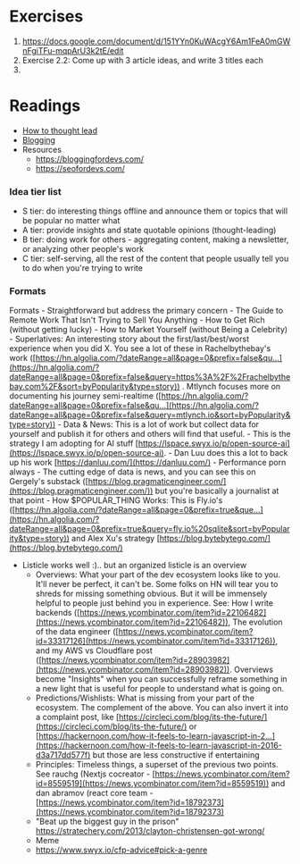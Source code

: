 # Exercises

1. https://docs.google.com/document/d/151YYn0KuWAcgY6Am1FeA0mGWnFgiTFu-mqpArU3k2tE/edit
2. Exercise 2.2: Come up with 3 article ideas, and write 3 titles each
3.

# Readings

- [How to thought lead](https://github.com/sw-yx/brain/blob/master/A%20-%20Writing/Draft%20-%20How%20To%20Thought%20Lead.md)
- [Blogging](https://andrewchen.com/professional-blogging/)
- Resources
  - https://bloggingfordevs.com/
  - https://seofordevs.com/

### Idea tier list

- S tier: do interesting things offline and announce them or topics that will be popular no matter what
- A tier: provide insights and state quotable opinions (thought-leading)
- B tier: doing work for others - aggregating content, making a newsletter, or analyzing other people's work
- C tier: self-serving, all the rest of the content that people usually tell you to do when you're trying to write

### Formats

Formats - Straightforward but address the primary concern - The Guide to Remote Work That Isn't Trying to Sell You Anything - How to Get Rich (without getting lucky) - How to Market Yourself (without Being a Celebrity) - Superlatives: An interesting story about the first/last/best/worst experience when you did X. You see a lot of these in Rachelbythebay's work ([https://hn.algolia.com/?dateRange=all&page=0&prefix=false&qu...](https://hn.algolia.com/?dateRange=all&page=0&prefix=false&query=https%3A%2F%2Frachelbythebay.com%2F&sort=byPopularity&type=story)) . Mtlynch focuses more on documenting his journey semi-realtime ([https://hn.algolia.com/?dateRange=all&page=0&prefix=false&qu...](https://hn.algolia.com/?dateRange=all&page=0&prefix=false&query=mtlynch.io&sort=byPopularity&type=story)) - Data & News: This is a lot of work but collect data for yourself and publish it for others and others will find that useful. - This is the strategy I am adopting for AI stuff [https://lspace.swyx.io/p/open-source-ai](https://lspace.swyx.io/p/open-source-ai). - Dan Luu does this a lot to back up his work [https://danluu.com/](https://danluu.com/) - Performance porn always - The cutting edge of data is news, and you can see this on Gergely's substack ([https://blog.pragmaticengineer.com/](https://blog.pragmaticengineer.com/)) but you're basically a journalist at that point - How $POPULAR_THING Works: This is Fly.io's ([https://hn.algolia.com/?dateRange=all&page=0&prefix=true&que...](https://hn.algolia.com/?dateRange=all&page=0&prefix=true&query=fly.io%20sqlite&sort=byPopularity&type=story)) and Alex Xu's strategy [https://blog.bytebytego.com/](https://blog.bytebytego.com/)

- Listicle works well :).. but an organized listicle is an overview
  - Overviews: What your part of the dev ecosystem looks like to you. It'll never be perfect, it can't be. Some folks on HN will tear you to shreds for missing something obvious. But it will be immensely helpful to people just behind you in experience. See: How I write backends ([https://news.ycombinator.com/item?id=22106482](https://news.ycombinator.com/item?id=22106482)), The evolution of the data engineer ([https://news.ycombinator.com/item?id=33317126](https://news.ycombinator.com/item?id=33317126)), and my AWS vs Cloudflare post ([https://news.ycombinator.com/item?id=28903982](https://news.ycombinator.com/item?id=28903982)). Overviews become "Insights" when you can successfully reframe something in a new light that is useful for people to understand what is going on.
  - Predictions/Wishlists: What is missing from your part of the ecosystem. The complement of the above. You can also invert it into a complaint post, like [https://circleci.com/blog/its-the-future/](https://circleci.com/blog/its-the-future/) or [https://hackernoon.com/how-it-feels-to-learn-javascript-in-2...](https://hackernoon.com/how-it-feels-to-learn-javascript-in-2016-d3a717dd577f) but those are less constructive if entertaining
  - Principles: Timeless things, a superset of the previous two points. See rauchg (Nextjs cocreator - [https://news.ycombinator.com/item?id=8559519](https://news.ycombinator.com/item?id=8559519)) and dan abramov (react core team - [https://news.ycombinator.com/item?id=18792373](https://news.ycombinator.com/item?id=18792373)
  - "Beat up the biggest guy in the prison" https://stratechery.com/2013/clayton-christensen-got-wrong/
  - Meme
  - https://www.swyx.io/cfp-advice#pick-a-genre

